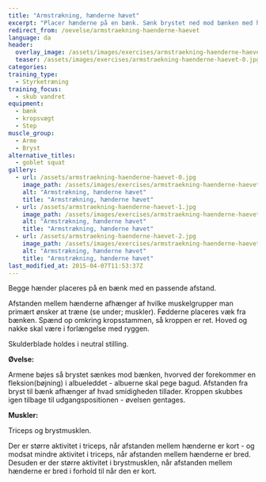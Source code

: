 ```yaml
---
title: "Armstrækning, hænderne hævet"
excerpt: "Placer hænderne på en bænk. Sænk brystet ned mod bænken med helt ret krop. Tilbage til udgangsposition. "
redirect_from: /oevelse/armstraekning-haenderne-haevet
language: da
header:
  overlay_image: /assets/images/exercises/armstraekning-haenderne-haevet-0.jpg
  teaser: /assets/images/exercises/armstraekning-haenderne-haevet-0.jpg
categories:
training_type: 
  - Styrketræning
training_focus: 
  - skub vandret
equipment:
  - bænk
  - kropsvægt
  - Step
muscle_group:
  - Arme
  - Bryst
alternative_titles:
  - goblet squat
gallery:
  - url: /assets/armstraekning-haenderne-haevet-0.jpg
    image_path: /assets/images/exercises/armstraekning-haenderne-haevet-0.jpg
    alt: "Armstrækning, hænderne hævet"
    title: "Armstrækning, hænderne hævet"
  - url: /assets/armstraekning-haenderne-haevet-1.jpg
    image_path: /assets/images/exercises/armstraekning-haenderne-haevet-1.jpg
    alt: "Armstrækning, hænderne hævet"
    title: "Armstrækning, hænderne hævet"
  - url: /assets/armstraekning-haenderne-haevet-2.jpg
    image_path: /assets/images/exercises/armstraekning-haenderne-haevet-2.jpg
    alt: "Armstrækning, hænderne hævet"
    title: "Armstrækning, hænderne hævet"
last_modified_at: 2015-04-07T11:53:37Z
---
```


Begge hænder placeres på en bænk med en passende afstand.

Afstanden mellem hænderne afhænger af hvilke muskelgrupper man primært ønsker at træne (se under; muskler). Fødderne placeres væk fra bænken. Spænd op omkring kropsstammen, så kroppen er ret. Hoved og nakke skal være i forlængelse med ryggen.

Skulderblade holdes i neutral stilling.

**Øvelse:**

Armene bøjes så brystet sænkes mod bænken, hvorved der forekommer en fleksion(bøjning) i albueleddet - albuerne skal pege bagud. Afstanden fra bryst til bænk afhænger af hvad smidigheden tillader. Kroppen skubbes igen tilbage til udgangspositionen - øvelsen gentages.

**Muskler:**

Triceps og brystmusklen.

Der er større aktivitet i triceps, når afstanden mellem hænderne er kort - og modsat mindre aktivitet i triceps, når afstanden mellem hænderne er bred. Desuden er der større aktivitet i brystmusklen, når afstanden mellem hænderne er bred i forhold til når den er kort.
